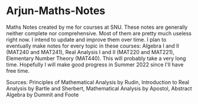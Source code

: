 # Arjun-Maths-Notes
Maths Notes created by me for courses at SNU. These notes are generally neither complete nor comprehensive. Most of them are pretty much useless right now. I intend to update and improve them over time.
I plan to eventually make notes for every topic in these courses: Algebra I and II (MAT240 and MAT241), Real Analysis I and II (MAT220 and MAT221), Elementary Number Theory (MAT440). This will probably take a very long time. Hopefully I will make good progress in Summer 2022 since I'll have free time.


Sources: Principles of Mathematical Analysis by Rudin, Introduction to Real Analysis by Bartle and Sherbert, Mathematical Analysis by Apostol, Abstract Algebra by Dummit and Foote
